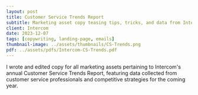 ```yaml
---
layout: post
title: Customer Service Trends Report
subtitle: Marketing asset copy teasing tips, tricks, and data from Intercom's annual Customer Service Trends Report
client: Intercom
date: 2023-12-07
tags: [copywriting, landing-page, emails]
thumbnail-image: ../assets/thumbnails/CS-Trends.png
pdf: ../assets/pdfs/Intercom-CS-Trends.pdf
---
```


I wrote and edited copy for all marketing assets pertaining to Intercom's annual Customer Service Trends Report, featuring data collected from customer service professionals and competitive strategies for the coming year.